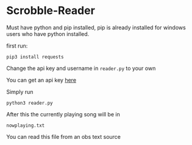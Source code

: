 # Scrobble-Reader

Must have python and pip installed, pip is already installed for windows users who have python installed.

first run:

`pip3 install requests`

Change the api key and username in `reader.py` to your own

You can get an api key [here](https://www.last.fm/api/account/create)

Simply run

`python3 reader.py`

After this the currently playing song will be in

`nowplaying.txt`

You can read this file from an obs text source
